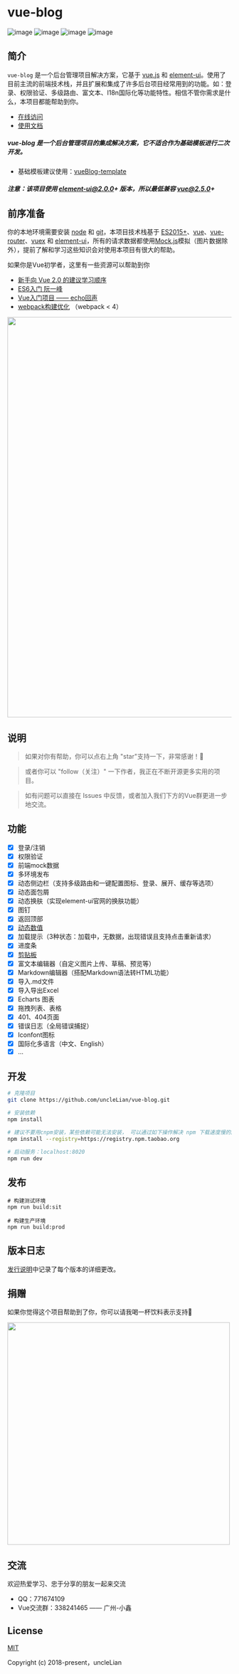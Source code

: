 # vue-blog

![image](https://img.shields.io/badge/vue-2.5.13-blue.svg)
![image](https://img.shields.io/badge/vue--router-3.0.1-blue.svg)
![image](https://img.shields.io/badge/vuex-3.0.1-blue.svg)
![image](https://img.shields.io/badge/element--ui-2.3.2-blue.svg)

## 简介

`vue-blog` 是一个后台管理项目解决方案，它基于 [vue.js](https://github.com/vuejs/vue) 和 [element-ui](https://github.com/ElemeFE/element)。使用了目前主流的前端技术栈，并且扩展和集成了许多后台项目经常用到的功能。如：登录、权限验证、多级路由、富文本、I18n国际化等功能特性。相信不管你需求是什么，本项目都能帮助到你。

- [在线访问](http://blog.liansixin.win)
- [使用文档](http://liansixin.win/vue-blog-book)

##### vue-blog 是一个后台管理项目的集成解决方案，它不适合作为基础模板进行二次开发。

- 基础模板建议使用：[vueBlog-template](https://github.com/uncleLian/vueBlog-template)

##### 注意：该项目使用 element-ui@2.0.0+ 版本，所以最低兼容 vue@2.5.0+

## 前序准备
你的本地环境需要安装 [node](http://nodejs.cn/) 和 [git](https://git-scm.com/)，本项目技术栈基于 [ES2015+](http://es6.ruanyifeng.com/)、[vue](https://cn.vuejs.org)、[vue-router](https://router.vuejs.org/zh-cn/)、[vuex](https://vuex.vuejs.org/zh-cn/) 和 [element-ui](http://element-cn.eleme.io/#/zh-CN/component/installation)，所有的请求数据都使用[Mock.js](http://mockjs.com/)模拟（图片数据除外），提前了解和学习这些知识会对使用本项目有很大的帮助。

如果你是Vue初学者，这里有一些资源可以帮助到你

- [新手向 Vue 2.0 的建议学习顺序](https://zhuanlan.zhihu.com/p/23134551?refer=evanyou)
- [ES6入门 阮一峰](http://es6.ruanyifeng.com/)
- [Vue入门项目 —— echo回声](https://github.com/uncleLian/vue2-echo)
- [webpack构建优化](https://zhuanlan.zhihu.com/p/26710831) （webpack < 4）

<img src="https://github.com/uncleLian/vue2-blog/raw/master/screenshots/home.jpg" width="900px" style="max-width: 100%;"/>

## 说明
> 如果对你有帮助，你可以点右上角 "star"支持一下，非常感谢！🌹

> 或者你可以 "follow（关注）" 一下作者，我正在不断开源更多实用的项目。

> 如有问题可以直接在 Issues 中反馈，或者加入我们下方的Vue群更进一步地交流。


## 功能
- [x] 登录/注销
- [x] 权限验证
- [x] 前端mock数据
- [x] 多环境发布
- [x] 动态侧边栏（支持多级路由和一键配置图标、登录、展开、缓存等选项）
- [x] 动态面包屑
- [x] 动态换肤（实现element-ui官网的换肤功能）
- [x] 图钉
- [x] 返回顶部
- [x] [动态数值](https://github.com/uncleLian/vue-num-to)
- [x] 加载提示（3种状态：加载中，无数据，出现错误且支持点击重新请求）
- [x] 进度条
- [x] [剪贴板](https://github.com/uncleLian/vue-clipboard-pack)
- [x] 富文本编辑器（自定义图片上传、草稿、预览等）
- [x] Markdown编辑器（搭配Markdown语法转HTML功能）
- [x] 导入.md文件
- [x] 导入导出Excel
- [x] Echarts 图表
- [x] 拖拽列表、表格
- [x] 401、404页面
- [x] 错误日志（全局错误捕捉）
- [x] Iconfont图标
- [x] 国际化多语言（中文、English）
- [x] ...

## 开发
```bash
# 克隆项目
git clone https://github.com/uncleLian/vue-blog.git

# 安装依赖
npm install
   
# 建议不要用cnpm安装，某些依赖可能无法安装， 可以通过如下操作解决 npm 下载速度慢的问题
npm install --registry=https://registry.npm.taobao.org

# 启动服务：localhost:8020
npm run dev
```
## 发布

```
# 构建测试环境
npm run build:sit

# 构建生产环境
npm run build:prod
```

## 版本日志
[发行说明](https://github.com/uncleLian/vue2-blog/releases)中记录了每个版本的详细更改。


## 捐赠
如果你觉得这个项目帮助到了你，你可以请我喝一杯饮料表示支持🍹

<img src="https://github.com/uncleLian/vue2-blog/raw/master/screenshots/donate.jpg" width="500px" style="max-width: 100%;"/>

## 交流
欢迎热爱学习、忠于分享的朋友一起来交流
- QQ：771674109
- Vue交流群：338241465 —— 广州-小鑫

## License
[MIT](http://opensource.org/licenses/MIT)

Copyright (c) 2018-present，uncleLian
